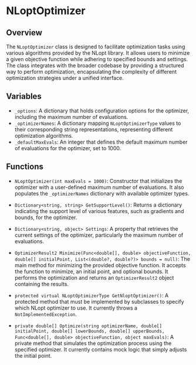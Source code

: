 # NLoptOptimizer

## Overview
The `NLoptOptimizer` class is designed to facilitate optimization tasks using various algorithms provided by the NLopt library. It allows users to minimize a given objective function while adhering to specified bounds and settings. The class integrates with the broader codebase by providing a structured way to perform optimization, encapsulating the complexity of different optimization strategies under a unified interface.

## Variables
- `_options`: A dictionary that holds configuration options for the optimizer, including the maximum number of evaluations.
- `_optimizerNames`: A dictionary mapping `NLoptOptimizerType` values to their corresponding string representations, representing different optimization algorithms.
- `_defaultMaxEvals`: An integer that defines the default maximum number of evaluations for the optimizer, set to 1000.

## Functions
- `NLoptOptimizer(int maxEvals = 1000)`: Constructor that initializes the optimizer with a user-defined maximum number of evaluations. It also populates the `_optimizerNames` dictionary with available optimizer types.

- `Dictionary<string, string> GetSupportLevel()`: Returns a dictionary indicating the support level of various features, such as gradients and bounds, for the optimizer.

- `Dictionary<string, object> Settings`: A property that retrieves the current settings of the optimizer, particularly the maximum number of evaluations.

- `OptimizerResult2 Minimize(Func<double[], double> objectiveFunction, double[] initialPoint, List<(double?, double?)> bounds = null)`: The main method for minimizing the provided objective function. It accepts the function to minimize, an initial point, and optional bounds. It performs the optimization and returns an `OptimizerResult2` object containing the results.

- `protected virtual NLoptOptimizerType GetNloptOptimizer()`: A protected method that must be implemented by subclasses to specify which NLopt optimizer to use. It currently throws a `NotImplementedException`.

- `private double[] Optimize(string optimizerName, double[] initialPoint, double[] lowerBounds, double[] upperBounds, Func<double[], double> objectiveFunction, object maxEvals)`: A private method that simulates the optimization process using the specified optimizer. It currently contains mock logic that simply adjusts the initial point.
